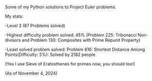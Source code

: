 Some of my Python solutions to Project Euler problems. 

My stats:

  -Level 3 (87 Problems solved) 
  
  -Highest difficulty problem solved: 45% (Problem 225: Tribonacci Non-divisors and Problem 130: Composites with Prime Repunit Property)
  
  -Least solved problem solved: Problem 816: Shortest Distance Among Points(Difficulty: 5%): Solved by 2182 people

(Yes I use Sieve of Eratosthenes for primes now, you should too!)

(As of November 4, 2024)
